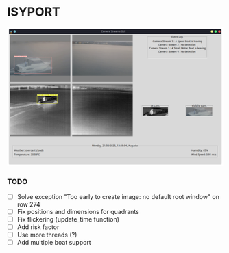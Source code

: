 # ISYPORT

![Alt text](utils/example5?raw=true "Example")

### TODO
- [ ] Solve exception "Too early to create image: no default root window" on row 274 
- [ ] Fix positions and dimensions for quadrants
- [ ] Fix flickering (update_time function)
- [ ] Add risk factor
- [ ] Use more threads (?)
- [ ] Add multiple boat support